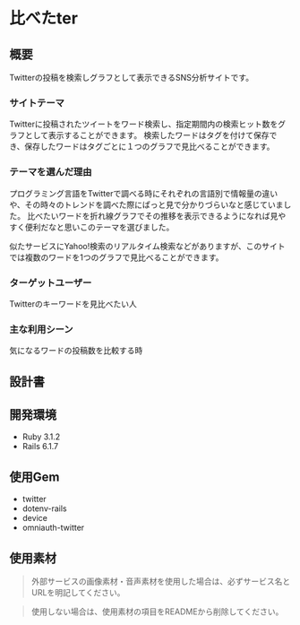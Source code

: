 # 比べたter

## 概要

Twitterの投稿を検索しグラフとして表示できるSNS分析サイトです。

### サイトテーマ

Twitterに投稿されたツイートをワード検索し、指定期間内の検索ヒット数をグラフとして表示することができます。
検索したワードはタグを付けて保存でき、保存したワードはタグごとに１つのグラフで見比べることができます。

### テーマを選んだ理由

プログラミング言語をTwitterで調べる時にそれぞれの言語別で情報量の違いや、その時々のトレンドを調べた際にぱっと見で分かりづらいなと感じていました。
比べたいワードを折れ線グラフでその推移を表示できるようになれば見やすく便利だなと思いこのテーマを選びました。

似たサービスにYahoo!検索のリアルタイム検索などがありますが、このサイトでは複数のワードを1つのグラフで見比べることができます。

### ターゲットユーザー

Twitterのキーワードを見比べたい人

### 主な利用シーン

気になるワードの投稿数を比較する時

## 設計書

## 開発環境

- Ruby 3.1.2
- Rails 6.1.7

## 使用Gem

- twitter
- dotenv-rails
- device
- omniauth-twitter

## 使用素材

> 外部サービスの画像素材・音声素材を使用した場合は、必ずサービス名とURLを明記してください。
> 

> 使用しない場合は、使用素材の項目をREADMEから削除してください。
>